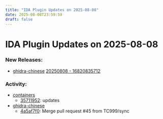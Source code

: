 ```yaml
---
title: "IDA Plugin Updates on 2025-08-08"
date: 2025-08-08T23:59:59
draft: false
---
```


# IDA Plugin Updates on 2025-08-08

### New Releases:
  - [ghidra-chinese](https://github.com/TC999/ghidra-chinese) [20250808 - 16820835712](https://github.com/TC999/ghidra-chinese/releases/tag/20250808-16820835712)

### Activity:
  - [containers](https://github.com/robert-iw3/containers)
    - [35711952](https://github.com/robert-iw3/containers/commit/35711952d176f742dc8db8e725c35d477b749b2a): updates
  - [ghidra-chinese](https://github.com/TC999/ghidra-chinese)
    - [4a5af7f0](https://github.com/TC999/ghidra-chinese/commit/4a5af7f0a1ff80489b6e5c9ec99945cd654e1799): Merge pull request #45 from TC999/sync

<style>
/* wider content, default is 36em, which is a better text reading width */
nav.container,
main.container {
  max-width: 42em;
}

</style>
